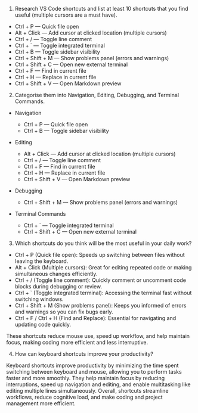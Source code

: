 1. Research VS Code shortcuts and list at least 10 shortcuts that you find useful (multiple cursors are a must have).

- Ctrl + P — Quick file open
- Alt + Click — Add cursor at clicked location (multiple cursors)
- Ctrl + / — Toggle line comment
- Ctrl + ` — Toggle integrated terminal
- Ctrl + B — Toggle sidebar visibility
- Ctrl + Shift + M — Show problems panel (errors and warnings)
- Ctrl + Shift + C — Open new external terminal
- Ctrl + F — Find in current file
- Ctrl + H — Replace in current file
- Ctrl + Shift + V — Open Markdown preview

2. Categorise them into Navigation, Editing, Debugging, and Terminal Commands.

- Navigation
  - Ctrl + P — Quick file open
  - Ctrl + B — Toggle sidebar visibility

- Editing
  - Alt + Click — Add cursor at clicked location (multiple cursors)
  - Ctrl + / — Toggle line comment
  - Ctrl + F — Find in current file
  - Ctrl + H — Replace in current file
  - Ctrl + Shift + V — Open Markdown preview

- Debugging
  - Ctrl + Shift + M — Show problems panel (errors and warnings)

- Terminal Commands
  - Ctrl + ` — Toggle integrated terminal
  - Ctrl + Shift + C — Open new external terminal

3. Which shortcuts do you think will be the most useful in your daily work?

- Ctrl + P (Quick file open): Speeds up switching between files without leaving the keyboard.
- Alt + Click (Multiple cursors): Great for editing repeated code or making simultaneous changes efficiently.
- Ctrl + / (Toggle line comment): Quickly comment or uncomment code blocks during debugging or review.
- Ctrl + ` (Toggle integrated terminal): Accessing the terminal fast without switching windows.
- Ctrl + Shift + M (Show problems panel): Keeps you informed of errors and warnings so you can fix bugs early.
- Ctrl + F / Ctrl + H (Find and Replace): Essential for navigating and updating code quickly.

These shortcuts reduce mouse use, speed up workflow, and help maintain focus, making coding more efficient and less interruptive.

4. How can keyboard shortcuts improve your productivity?

Keyboard shortcuts improve productivity by minimizing the time spent switching between keyboard and mouse, allowing you to perform tasks faster and more smoothly. They help maintain focus by reducing interruptions, speed up navigation and editing, and enable multitasking like editing multiple lines simultaneously. Overall, shortcuts streamline workflows, reduce cognitive load, and make coding and project management more efficient.
